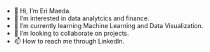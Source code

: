 - 👋 Hi, I’m Eri Maeda.
- 👀 I’m interested in data analytcics and finance.
- 🌱 I’m currently learning Machine Learning and Data Visualization. 
- 💞️ I’m looking to collaborate on projects.
- 📫 How to reach me through LinkedIn.

<!---
emaeda1/emaeda1 is a ✨ special ✨ repository because its `README.md` (this file) appears on your GitHub profile.
You can click the Preview link to take a look at your changes.
--->
